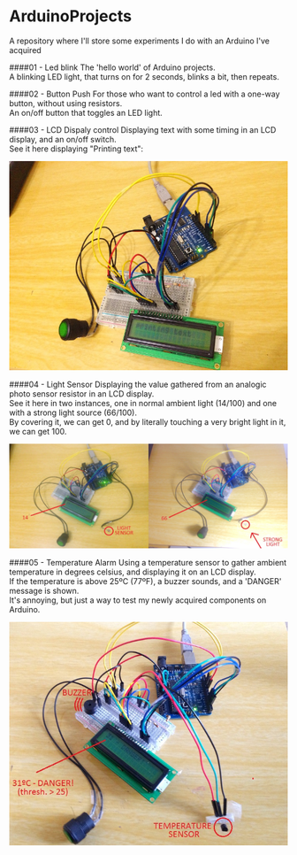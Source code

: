 # ArduinoProjects
A repository where I'll store some experiments I do with an Arduino I've acquired

####01 - Led blink
The 'hello world' of Arduino projects.  
A blinking LED light, that turns on for 2 seconds, blinks a bit, then repeats.

####02 - Button Push
For those who want to control a led with a one-way button, without using resistors.  
An on/off button that toggles an LED light.

####03 - LCD Dispaly control
Displaying text with some timing in an LCD display, and an on/off switch.  
See it here displaying "Printing text":

![LCD Display](DocImages/Display.jpg)

####04 - Light Sensor
Displaying the value gathered from an analogic photo sensor resistor in an LCD display.  
See it here in two instances, one in normal ambient light (14/100) and one with a strong light source (66/100).  
By covering it, we can get 0, and by literally touching a very bright light in it, we can get 100.

![Light sensor](DocImages/LightSensor.jpg)

####05 - Temperature Alarm
Using a temperature sensor to gather ambient temperature in degrees celsius, and displaying it on an LCD display.  
If the temperature is above 25ºC (77ºF), a buzzer sounds, and a 'DANGER' message is shown.  
It's annoying, but just a way to test my newly acquired components on Arduino.   

![Tempreature alarm](DocImages/TemperatureAlarm.jpg)
